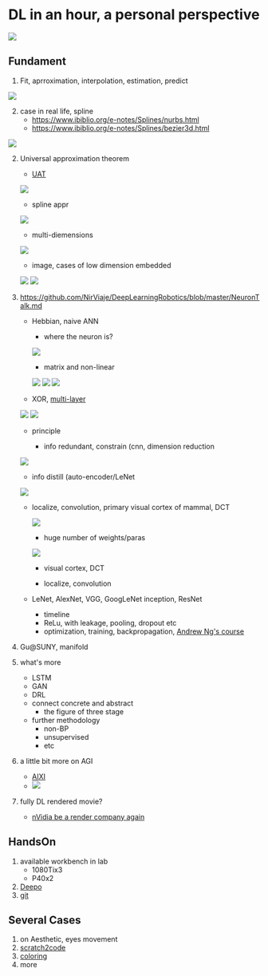 # DL in an hour, a personal perspective

![](img/nurbs-data-manifold.png)

## Fundament

1. Fit, aprroximation, interpolation, estimation, predict

<!-- ![](img/GaussFitExample_3.png) -->
![](img/Curve-Fitting-Toolbox.jpg)

2. case in real life, spline
    * https://www.ibiblio.org/e-notes/Splines/nurbs.html
    * https://www.ibiblio.org/e-notes/Splines/bezier3d.html

![](img\Bezier-patch.png)

2. Universal approximation theorem
    * [UAT](https://en.wikipedia.org/wiki/Universal_approximation_theorem)
    
    ![](img\UAT.png)
    
    * spline appr
    
    ![](img/headus-poly-to-nurbs-car.jpg)
    <!-- <canvas id="canvas" width="500" height="500"></canvas>  -->

    * multi-diemensions

    ![](img/Photography_cheat_sheet_digital_processing.jpg)

    * image, cases of low dimension embedded

    ![](img/stanford_statues_manifold.jpg)
    ![](img/manifold-face.png)

4. https://github.com/NirViaje/DeepLearningRobotics/blob/master/NeuronTalk.md
    * Hebbian, naive ANN
      * where the neuron is?
      
      ![](img/Hebbian.png)

      * matrix and non-linear
      
      ![](img/single-artificial-neuron.png)
      ![](img/Feed-forward-neural-network-with-sigmoid-activation-function-X-i-i-1P-input.png)
      ![](img/real-valued-binary-networks.png)

    * XOR, [multi-layer](https://playground.tensorflow.org/)

    ![](img/playground-tensorflow-single-layer.png)
    ![](img/playground-tensorflow-2-hidden.png)

    * principle


      * info redundant, constrain (cnn, dimension reduction

    ![](img/nurbs-data-manifold.png)

      * info distill (auto-encoder/LeNet

    ![](img/pixelspaceLinear.jpeg)
    
    * localize, convolution, primary visual cortex of mammal, DCT

      ![](img/DNN.jpg)

      * huge number of weights/paras

      ![](img/face-patches.png)
      
      * visual cortex, DCT

      * localize, convolution
    * LeNet, AlexNet, VGG, GoogLeNet inception, ResNet
      * timeline
      * ReLu, with leakage, pooling, dropout etc
      * optimization, training, backpropagation, [Andrew Ng's course](https://mooc.study.163.com/smartSpec/detail/1001319001.htm)
5. Gu@SUNY, manifold
6. what's more
    * LSTM
    * GAN
    * DRL
    * connect concrete and abstract
      * the figure of three stage
    * further methodology
      * non-BP
      * unsupervised
      * etc
7. a little bit more on AGI
    * [AIXI](https://www.zhihu.com/question/34393952/answer/65205814)
    * ![](https://pic1.zhimg.com/80/c88b9731c98a2271b744347856f6706c_hd.png)
8. fully DL rendered movie?
    * [nVidia be a render company again](https://zhuanlan.zhihu.com/p/31627466)
 
## HandsOn

1. available workbench in lab
    * 1080Tix3
    * P40x2
2. [Deepo](https://github.com/ufoym/deepo)
3. [git](http://www.ruanyifeng.com/blog/2015/12/git-cheat-sheet.html)

## Several Cases

1. on Aesthetic, eyes movement
2. [scratch2code](https://zhuanlan.zhihu.com/p/33277230)
3. [coloring](https://zhuanlan.zhihu.com/p/31965450)
4. more


<script src="https://www.ibiblio.org/e-notes/Splines/CanvasMatrix.js" type="text/javascript"></script>

<script id="shader-vs" type="x-shader/x-vertex"> 
  attribute vec3 aPos;
  attribute vec3 aNorm;
  uniform mat4 mvMatrix;
  varying vec4 color;
  const vec4 dirDif = vec4(0., 0., -1., 0.);
  const vec4 dirHalf = vec4(-.4034, .259, .8776, 0.);
void main(void) {
   vec4 pos = mvMatrix * vec4(aPos, 1.);
   pos.z  = -.1*pos.z;
   gl_Position = pos;
   vec4 rotNorm = mvMatrix * vec4(aNorm, .0);
   float i = max( 0., abs(dot(rotNorm, dirDif)) );
   color = vec4(.0, .5*i, i, 1.);
   i = pow( max( 0., abs(dot(rotNorm, dirHalf)) ), 120.);
   color += vec4(i, i, i, 0.);
}
</script> 
 
<script id="shader-fs" type="x-shader/x-fragment"> 
precision mediump float;
  varying vec4 color;
void main(void) {
   gl_FragColor = color;
}
</script> 
 
<script id="line-vs" type="x-shader/x-vertex"> 
  attribute vec3 aPos;
  uniform mat4 mvMatrix;
void main(void) {
   gl_PointSize = 7.;
   vec4 pos = mvMatrix * vec4(aPos, 1.);
   pos.z  = -.1*pos.z;
   gl_Position = pos;
}
</script> 
 
<script id="line-fs" type="x-shader/x-fragment"> 
precision mediump float;
  uniform vec4 pCol;
void main(void) {
   gl_FragColor = pCol;
}
</script> 

<script type="text/javascript"> 
var p = new Float32Array(48);
var gl, canvas,  pi180 = 180/Math.PI, w, h, pointId = 0,
  transl, rTouch, fiTouch, idTouch0,
  xRot = yRot = zRot =  xOffs = yOffs =  drag = 0;
function startTouch(evt) {
  var evList = evt.touches;
  if(radio == "mesh"){
    if(evList.length == 1){
      xOffs = evList[0].pageX;  yOffs = evList[0].pageY;
      drag = 1;}
    else if(evList.length == 2){
      idTouch0 = evList[0].identifier;
      var dx = evList[1].pageX - evList[0].pageX;
      var dy = evList[1].pageY - evList[0].pageY;
      rTouch = Math.sqrt(dx*dx + dy*dy);
      fiTouch = Math.atan2(dy, dx);
      drag = 2;}
  }else{
    if(evList.length == 1){
      xOffs = evList[0].pageX;  yOffs = evList[0].pageY;
      pointId = getPointId(evt);
      drag = 1;}
  }
  evt.preventDefault();
}
function continueTouch(evt) {
  if ( drag == 0 ) return;
  if(radio == "mesh"){
    if(drag == 1){
      var x = evt.touches[0].pageX,  y = evt.touches[0].pageY;
      yRot = x - xOffs;  xRot = y - yOffs;
      xOffs = x;  yOffs = y;}
    else if(drag == 2){
      var dx = evt.touches[1].pageX - evt.touches[0].pageX;
      var dy = evt.touches[1].pageY - evt.touches[0].pageY;
      var r = Math.sqrt(dx*dx + dy*dy);
      var fi;
      if( idTouch0 == evt.touches[0].identifier ) fi = Math.atan2(dy, dx);
      else fi = Math.atan2(-dy, -dx);
      transl *= rTouch / r;
      zRot = pi180*(fiTouch - fi);
      rTouch = r;  fiTouch = fi;
    }
  }else if(drag == 1){
    var x = evt.touches[0].pageX - xOffs,  y = -(evt.touches[0].pageY - yOffs);
    p[pointId] += (rotMat.m11*x + rotMat.m12*y)*2*transl/w;
    p[pointId + 1] += (rotMat.m21*x + rotMat.m22*y)*2*transl/w;
    p[pointId + 2] += (rotMat.m31*x + rotMat.m32*y)*2*transl/w;
    bezier();
    xOffs = evt.touches[0].pageX;  yOffs = evt.touches[0].pageY;
  }
  drawScene();
}
function stopTouch() {
  drag = 0;
}
function mymousedown( ev ){
  drag  = 1;
  xOffs = ev.clientX;  yOffs = ev.clientY;
  if(radio == "point") pointId = getPointId(ev);
}
function getPointId(ev){
   var c = getXY(ev);
   var Rmin = 2,  Id = 0;
   for (var i = 0; i < 48; i += 3){
    var x = (rotMat.m11*p[i] + rotMat.m21*p[i+1] + rotMat.m31*p[i+2])/transl - c[0];
    var y = (rotMat.m12*p[i] + rotMat.m22*p[i+1] + rotMat.m32*p[i+2])/transl - c[1];
    var r2 = x*x + y*y;
    if ( r2 < Rmin ){ Id = i; Rmin = r2;}}
   return Id;
}
function getXY(ev){
  if (!ev.clientX) ev = ev.touches[0];
  var rect = canvas.getBoundingClientRect();
  var x = 2*(ev.clientX - rect.left)/w - 1,
      y = 2*(h - (ev.clientY - rect.top))/h - 1;
  return [x, y];
}
function mymousemove( ev ){
  if ( drag == 0 ) return;
  var x = ev.clientX - xOffs,  y = -(ev.clientY - yOffs);
  if(radio == "mesh"){
    if ( ev.shiftKey ) {
      transl *= 1 - y/1000;
      zRot = -x*.3; }
    else {
      yRot =  x;  xRot = -y; }
  } else{
    p[pointId] += (rotMat.m11*x + rotMat.m12*y)*2*transl/w;
    p[pointId + 1] += (rotMat.m21*x + rotMat.m22*y)*2*transl/w;
    p[pointId + 2] += (rotMat.m31*x + rotMat.m32*y)*2*transl/w;
    bezier();
  }
  xOffs = ev.clientX;   yOffs = ev.clientY;
  drawScene();
}
function wheelHandler(ev) {
  var del = 1.1;
  if (ev.shiftKey) del = 1.01;
  var ds = ((ev.detail || ev.wheelDelta) > 0) ? del : (1 / del);
  transl *= ds;
  drawScene();
  ev.preventDefault();
}
function getShader ( gl, id ){
   var shaderScript = document.getElementById ( id );
   var str = "";
   var k = shaderScript.firstChild;
   while ( k ){
     if ( k.nodeType == 3 ) str += k.textContent;
     k = k.nextSibling;
   }
   var shader;
   if ( shaderScript.type == "x-shader/x-fragment" )
           shader = gl.createShader ( gl.FRAGMENT_SHADER );
   else if ( shaderScript.type == "x-shader/x-vertex" )
           shader = gl.createShader(gl.VERTEX_SHADER);
   else return null;
   gl.shaderSource(shader, str);
   gl.compileShader(shader);
   if (gl.getShaderParameter(shader, gl.COMPILE_STATUS) == 0)
      alert(id + "\n" + gl.getShaderInfoLog(shader));
   return shader;
}
function initGL(){
   canvas = document.getElementById("canvas");
   if (!window.WebGLRenderingContext){
     alert("Your browser does not support WebGL. See http://get.webgl.org");
     return;}
   try { gl = canvas.getContext("experimental-webgl");
   } catch(e) {}
   if ( !gl ) {alert("Can't get WebGL"); return;}
   canvas.addEventListener('DOMMouseScroll', wheelHandler, false);
   canvas.addEventListener('mousewheel', wheelHandler, false);
   canvas.addEventListener('mousedown', mymousedown, false);
   canvas.addEventListener('mouseup', stopTouch, false);
   canvas.addEventListener('mousemove', mymousemove, false);
   canvas.addEventListener('touchstart', startTouch, false);
   canvas.addEventListener('touchmove', continueTouch, false);
   canvas.addEventListener('touchend', stopTouch, false);
}

var prog, line_prog, bonds = true, mvMatLine, mvMatLoc, pColLoc;
var mvMatrix = new CanvasMatrix4();
var rotMat = new CanvasMatrix4();
var n = 100, n1 = n+1, radio = "mesh";
function webGLStart() {
   transl = 3;
   initGL();
   var size = Math.min(window.innerWidth, window.innerHeight) - 10;
   canvas.width =  size;   canvas.height = size;
   w = h = size;
   gl.viewport(0, 0, size, size);

   prog  = gl.createProgram();
   gl.attachShader(prog, getShader( gl, "shader-vs" ));
   gl.attachShader(prog, getShader( gl, "shader-fs" ));
   posLoc = 0;
   gl.bindAttribLocation(prog, posLoc, "aPos");
   normLoc = 1;
   gl.bindAttribLocation(prog, normLoc, "aNorm");
   gl.linkProgram(prog);

   var k = 0;
   for (var j= 0; j< 4; j++) for (var i= 0; i< 4; i++){
     p[k++] = (i - 1.5);     p[k++] = (j -1.5);     p[k++] = -.0;}
   p[20] = p[17] = p[32] = p[29] = 2;
   bP = gl.createBuffer();
   bPoint = gl.createBuffer();
   bNorm = gl.createBuffer();

   var ind = [];
   for (var i = 0; i < n; i++ )
     for (var j = 0; j < n; j++ ){
       ind.push (i*n1+j); ind.push ((i+1)*n1+j+1); ind.push (i*n1+j+1);
       ind.push (i*n1+j); ind.push ((i+1)*n1+j); ind.push ((i+1)*n1+j+1);
     }
   ind.push(0,1,2,3, 4,5,6,7, 8,9,10,11, 12,13,14,15,
            0,4,8,12, 1,5,9,13, 2,6,10,14, 3,7,11,15);
   gl.bindBuffer(gl.ELEMENT_ARRAY_BUFFER, gl.createBuffer());
   gl.bufferData(gl.ELEMENT_ARRAY_BUFFER, new Uint16Array(ind),
     gl.STATIC_DRAW);

   line_prog  = gl.createProgram();
   gl.attachShader(line_prog, getShader( gl, "line-vs" ));
   gl.attachShader(line_prog, getShader( gl, "line-fs" ));
   lineLoc = 2;
   gl.bindAttribLocation(line_prog, lineLoc, "aPos");
   gl.linkProgram(line_prog);

   bezier();
   gl.enableVertexAttribArray( posLoc );
   gl.enableVertexAttribArray( normLoc );
   gl.enableVertexAttribArray( lineLoc );

   rotMat.makeIdentity();
   rotMat.rotate(-50,  1,0,0);
   mvMatLoc = gl.getUniformLocation(prog,"mvMatrix");
   mvMatLine = gl.getUniformLocation(line_prog,"mvMatrix");
   pColLoc = gl.getUniformLocation(line_prog,"pCol");

   gl.enable(gl.DEPTH_TEST);
   gl.clearDepth(100.0);
   gl.clearColor(0, 0, 0, 1);
   output = document.getElementById("output");

   drawScene();

  canvas.resize = function (){
    var size = Math.min(window.innerWidth, window.innerHeight) - 10;
    canvas.width =  size;   canvas.height = size;
    w = h = size;
    gl.viewport(0, 0, size, size);
    drawScene();
  }
}
function bezier(){
   var st = 1/n;
   var b0 = new Float32Array(n1), b1 = new Float32Array(n1),
       b2 = new Float32Array(n1), b3 = new Float32Array(n1),
       d0 = new Float32Array(n1), d1 = new Float32Array(n1),
       d2 = new Float32Array(n1), d3 = new Float32Array(n1);
   for (var i = 0; i <= n; i++){
      var u = i*st, u1 = 1-u, u12 = u1*u1, u2 = u*u,
      db0 = 3*u12, db3 = 3*u2,  t = 5*u*u1;
      b0[i] = u1*u12; b1[i] = db0*u; b2[i] = db3*u1; b3[i] = u*u2;
      d0[i] = -db0; d1[i] = db0 - t; d2[i] = t - db3; d3[i] = db3;
   }
   var pt = new Float32Array(3*n1*n1),  nt = new Float32Array(3*n1*n1);
   var k = 0;
   for (var j= 0; j< n1; j++) for (var i= 0; i< n1; i++){
    var x1 = (
     (p[0]*b0[i]  + p[3]*b1[i]  + p[6]*b2[i]  + p[9]*b3[i])*d0[j] +
     (p[12]*b0[i] + p[15]*b1[i] + p[18]*b2[i] + p[21]*b3[i])*d1[j] +
     (p[24]*b0[i] + p[27]*b1[i] + p[30]*b2[i] + p[33]*b3[i])*d2[j] +
     (p[36]*b0[i] + p[39]*b1[i] + p[42]*b2[i] + p[45]*b3[i])*d3[j] );
    var y1 = (
     (p[1]*b0[i]  + p[4]*b1[i]  + p[7]*b2[i]  + p[10]*b3[i])*d0[j] +
     (p[13]*b0[i] + p[16]*b1[i] + p[19]*b2[i] + p[22]*b3[i])*d1[j] +
     (p[25]*b0[i] + p[28]*b1[i] + p[31]*b2[i] + p[34]*b3[i])*d2[j] +
     (p[37]*b0[i] + p[40]*b1[i] + p[43]*b2[i] + p[46]*b3[i])*d3[j] );
    var z1 = (
     (p[2]*b0[i]  + p[5]*b1[i]  + p[8]*b2[i]  + p[11]*b3[i])*d0[j] +
     (p[14]*b0[i] + p[17]*b1[i] + p[20]*b2[i] + p[23]*b3[i])*d1[j] +
     (p[26]*b0[i] + p[29]*b1[i] + p[32]*b2[i] + p[35]*b3[i])*d2[j] +
     (p[38]*b0[i] + p[41]*b1[i] + p[44]*b2[i] + p[47]*b3[i])*d3[j] );
    var x2 = (
     (p[0]*d0[i]  + p[3]*d1[i]  + p[6]*d2[i]  + p[9]*d3[i])*b0[j] +
     (p[12]*d0[i] + p[15]*d1[i] + p[18]*d2[i] + p[21]*d3[i])*b1[j] +
     (p[24]*d0[i] + p[27]*d1[i] + p[30]*d2[i] + p[33]*d3[i])*b2[j] +
     (p[36]*d0[i] + p[39]*d1[i] + p[42]*d2[i] + p[45]*d3[i])*b3[j] );
    var y2 = (
     (p[1]*d0[i]  + p[4]*d1[i]  + p[7]*d2[i]  + p[10]*d3[i])*b0[j] +
     (p[13]*d0[i] + p[16]*d1[i] + p[19]*d2[i] + p[22]*d3[i])*b1[j] +
     (p[25]*d0[i] + p[28]*d1[i] + p[31]*d2[i] + p[34]*d3[i])*b2[j] +
     (p[37]*d0[i] + p[40]*d1[i] + p[43]*d2[i] + p[46]*d3[i])*b3[j] );
    var z2 = (
     (p[2]*d0[i]  + p[5]*d1[i]  + p[8]*d2[i]  + p[11]*d3[i])*b0[j] +
     (p[14]*d0[i] + p[17]*d1[i] + p[20]*d2[i] + p[23]*d3[i])*b1[j] +
     (p[26]*d0[i] + p[29]*d1[i] + p[32]*d2[i] + p[35]*d3[i])*b2[j] +
     (p[38]*d0[i] + p[41]*d1[i] + p[44]*d2[i] + p[47]*d3[i])*b3[j] );
    var x3 = y1*z2 - y2*z1,  y3 = x2*z1 - x1*z2,  z3 = x1*y2 - x2*y1;
    var norm = Math.sqrt(x3*x3 + y3*y3 + z3*z3);
    nt[k] = x3/norm;
    pt[k++] = (
     (p[0]*b0[i]  + p[3]*b1[i]  + p[6]*b2[i]  + p[9]*b3[i])*b0[j] +
     (p[12]*b0[i] + p[15]*b1[i] + p[18]*b2[i] + p[21]*b3[i])*b1[j] +
     (p[24]*b0[i] + p[27]*b1[i] + p[30]*b2[i] + p[33]*b3[i])*b2[j] +
     (p[36]*b0[i] + p[39]*b1[i] + p[42]*b2[i] + p[45]*b3[i])*b3[j] );
    nt[k] = y3/norm;
    pt[k++] = (
     (p[1]*b0[i]  + p[4]*b1[i]  + p[7]*b2[i]  + p[10]*b3[i])*b0[j] +
     (p[13]*b0[i] + p[16]*b1[i] + p[19]*b2[i] + p[22]*b3[i])*b1[j] +
     (p[25]*b0[i] + p[28]*b1[i] + p[31]*b2[i] + p[34]*b3[i])*b2[j] +
     (p[37]*b0[i] + p[40]*b1[i] + p[43]*b2[i] + p[46]*b3[i])*b3[j] );
    nt[k] = z3/norm;
    pt[k++] = (
     (p[2]*b0[i]  + p[5]*b1[i]  + p[8]*b2[i]  + p[11]*b3[i])*b0[j] +
     (p[14]*b0[i] + p[17]*b1[i] + p[20]*b2[i] + p[23]*b3[i])*b1[j] +
     (p[26]*b0[i] + p[29]*b1[i] + p[32]*b2[i] + p[35]*b3[i])*b2[j] +
     (p[38]*b0[i] + p[41]*b1[i] + p[44]*b2[i] + p[47]*b3[i])*b3[j] );
   }
   gl.bindBuffer(gl.ARRAY_BUFFER, bPoint);
   gl.bufferData(gl.ARRAY_BUFFER, pt, gl.STATIC_DRAW);
   gl.vertexAttribPointer(posLoc, 3, gl.FLOAT, false, 0, 0);

   gl.bindBuffer(gl.ARRAY_BUFFER, bNorm);
   gl.bufferData(gl.ARRAY_BUFFER, nt, gl.STATIC_DRAW);
   gl.vertexAttribPointer(normLoc, 3, gl.FLOAT, false, 0, 0);

   gl.bindBuffer(gl.ARRAY_BUFFER, bP);
   gl.bufferData(gl.ARRAY_BUFFER, p, gl.STATIC_DRAW);
   gl.vertexAttribPointer(lineLoc, 3, gl.FLOAT, false, 0, 0);
}
function setN(v) {
  n = parseInt(v);  n1 = n + 1;
  webGLStart();
}
function drawScene(){
  rotMat.rotate(xRot/3, 1,0,0);  rotMat.rotate(yRot/3, 0,1,0);
  rotMat.rotate(zRot, 0,0,1);
  yRot = xRot = zRot = 0;
  rotMat.m44 = transl;
  gl.clear(gl.COLOR_BUFFER_BIT | gl.DEPTH_BUFFER_BIT);
  gl.useProgram(prog);
  gl.uniformMatrix4fv( mvMatLoc, false, new Float32Array(rotMat.getAsArray()) );
  gl.drawElements(gl.TRIANGLES, 6*n*n, gl.UNSIGNED_SHORT, 0);
  if (bonds){
    gl.useProgram(line_prog);
    gl.uniformMatrix4fv( mvMatLine, false, new Float32Array(rotMat.getAsArray()) );
    gl.uniform4f( pColLoc, 1, 1, 1, 1 );
    gl.drawArrays(gl.POINTS, 0, 16);
    for (var i = 0; i < 8; i++ )
      gl.drawElements(gl.LINE_STRIP, 4, gl.UNSIGNED_SHORT, 12*n*n + i*8);
  }
  var x = rotMat.m11*p[0] + rotMat.m21*p[1] + rotMat.m31*p[2]; 
  var y = rotMat.m12*p[0] + rotMat.m22*p[1] + rotMat.m32*p[2]; 
  output.innerHTML = " x= " + round(x) +" y= "+ round(y);
}
function round(v){ return Math.round(1000*v/transl)/1000; }
</script> 
